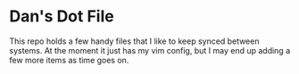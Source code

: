 # Dan's Dot File

This repo holds a few handy files that I like to keep synced between systems. At the moment it just has my vim config, but I may end up adding a few more items as time goes on.